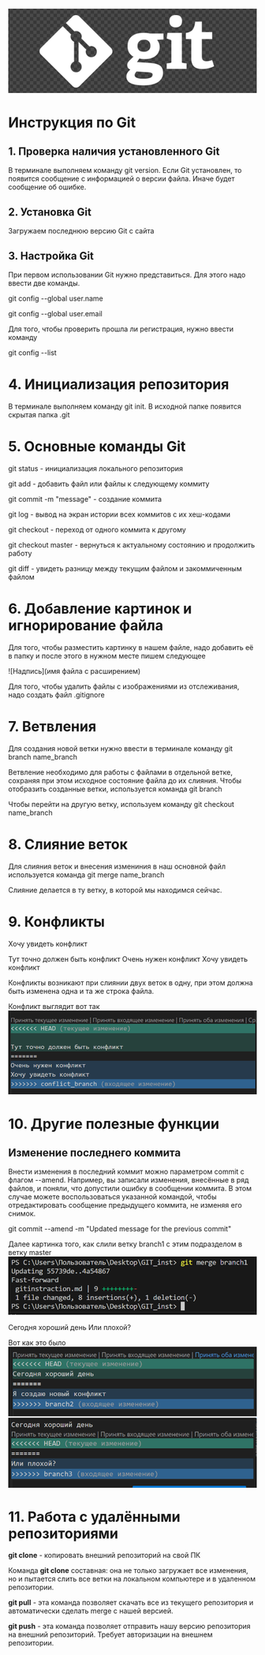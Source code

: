 ![Тут логотип](git_logo.png)
# Инструкция по Git

## 1. Проверка наличия установленного Git

В терминале выполняем команду git version. Если Git установлен, то появится сообщение с информацией о версии файла. Иначе будет сообщение об ошибке.

## 2. Установка Git

Загружаем последнюю версию Git с сайта

## 3. Настройка Git

При первом использовании Git нужно представиться. Для этого надо ввести две команды.

git config --global user.name

git config --global user.email 

Для того, чтобы проверить прошла ли регистрация, нужно ввести команду 

git config --list

# 4. Инициализация репозитория

В терминале выполняем команду git init. В исходной папке появится скрытая папка .git

# 5. Основные команды Git

git status - инициализация локального репозитория

git add - добавить файл или файлы к следующему коммиту

git commit -m "message" - создание коммита 

git log - вывод на экран истории всех коммитов с их хеш-кодами

git checkout - переход от одного коммита к другому

git checkout master - вернуться к актуальному состоянию и продолжить работу

git diff - увидеть разницу между текущим файлом и закоммиченным файлом

# 6. Добавление картинок и игнорирование файла

Для того, чтобы разместить картинку в нашем файле, надо добавить её в папку и после этого в нужном месте пишем следующее

![Надпись](имя файла с расширением)

Для того, чтобы удалить файлы с изображениями из отслеживания, надо создать файл .gitignore

# 7. Ветвления

Для создания новой ветки нужно ввести в терминале команду git branch name_branch 

Ветвление необходимо для работы с файлами в отдельной ветке, сохраняя при этом исходное состояние файла до их слияния. Чтобы отобразить созданные ветки, используется команда git branch

Чтобы перейти на другую ветку, используем команду git checkout name_branch

# 8. Слияние веток

Для слияния веток и внесения измениния в наш основной файл используется команда git merge name_branch

Слияние делается в ту ветку, в которой мы находимся сейчас.

# 9. Конфликты

Хочу увидеть конфликт


Тут точно должен быть конфликт
Очень нужен конфликт
Хочу увидеть конфликт


Конфликты возникают при слиянии двух веток в одну, при этом должна быть изменена одна и та же строка файла.

Конфликт выглядит вот так
![Тут должен быть конфликт](conflict.png)

# 10. Другие полезные функции

## Изменение последнего коммита
Внести изменения в последний коммит можно параметром commit с флагом --amend. Например, вы записали изменения, внесённые в ряд файлов, и поняли, что допустили ошибку в сообщении коммита. В этом случае можете воспользоваться указанной командой, чтобы отредактировать сообщение предыдущего коммита, не изменяя его снимок.

git commit --amend -m "Updated message for the previous commit"

Далее картинка того, как слили ветку branch1 c этим подразделом в ветку master
![терминал](br.png)

Сегодня хороший день
Или плохой?

Вот как это было
![](con2.png)
![](con3.png)

# 11. Работа с удалёнными репозиториями

**git clone** - копировать внешний репозиторий на свой ПК

Команда **git clone** составная: она не только
загружает все изменения, но и пытается слить
все ветки на локальном компьютере и в
удаленном репозитории.

**git pull** - эта команда позволяет скачать все из текущего репозитория и автоматически
сделать merge с нашей версией.

**git push** - эта команда позволяет отправить нашу версию репозитория на внешний
репозиторий. Требует авторизации на внешнем репозитории.